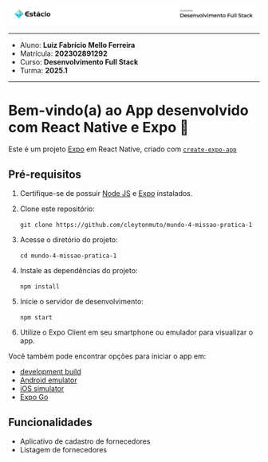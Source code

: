 ![image](image.png)

---

- Aluno: **Luiz Fabrício Mello Ferreira**
- Matrícula: **202302891292**
- Curso: **Desenvolvimento Full Stack**
- Turma: **2025.1**

---

# Bem-vindo(a) ao App desenvolvido com React Native e Expo 👋

Este é um projeto [Expo](https://expo.dev) em React Native, criado com [`create-expo-app`](https://www.npmjs.com/package/create-expo-app)

## Pré-requisitos

1. Certifique-se de possuir [Node JS](https://nodejs.org/en) e [Expo](https://expo.dev) instalados.
2. Clone este repositório:

   `git clone https://github.com/cleytonmuto/mundo-4-missao-pratica-1`
3. Acesse o diretório do projeto:

   `cd mundo-4-missao-pratica-1`
4. Instale as dependências do projeto:

   `npm install`
5. Inicie o servidor de desenvolvimento:

   `npm start`
6. Utilize o Expo Client em seu smartphone ou emulador para visualizar o app.

Você também pode encontrar opções para iniciar o app em:

- [development build](https://docs.expo.dev/develop/development-builds/introduction/)
- [Android emulator](https://docs.expo.dev/workflow/android-studio-emulator/)
- [iOS simulator](https://docs.expo.dev/workflow/ios-simulator/)
- [Expo Go](https://expo.dev/go)

## Funcionalidades

- Aplicativo de cadastro de fornecedores
- Listagem de fornecedores
